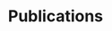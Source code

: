 ---
title : "Publications"
service_list:
# service item loop
- name : "Web Development"
  image : "images/icons/web-development.png"
  
# service item loop
- name : "Graphic Design"
  image : "images/icons/graphic-design.png"
  
# service item loop
- name : "Database Management"
  image : "images/icons/dbms.png"
  
# service item loop
- name : "Software Development"
  image : "images/icons/software-development.png"
  
# service item loop
- name : "Digital Marketing"
  image : "images/icons/marketing.png"
  
# service item loop
- name : "Mobile App Development"
  image : "images/icons/mobile-app.png"



# custom style
custom_class: "" 
custom_attributes: "" 
custom_css: ""
---